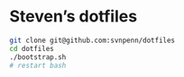 # Steven’s dotfiles

~~~ bash
git clone git@github.com:svnpenn/dotfiles
cd dotfiles
./bootstrap.sh
# restart bash
~~~
